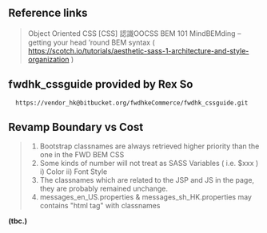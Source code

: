 ## Reference links
> Object Oriented CSS
> [CSS] 認識OOCSS
> BEM 101
> MindBEMding – getting your head ’round BEM syntax
> ( https://scotch.io/tutorials/aesthetic-sass-1-architecture-and-style-organization )

## fwdhk_cssguide provided by Rex So
```
  https://vendor_hk@bitbucket.org/fwdhkeCommerce/fwdhk_cssguide.git
```

## Revamp Boundary vs Cost
> 1) Bootstrap classnames are always retrieved higher priority than the one in the FWD BEM CSS
> 2) Some kinds of number will not treat as SASS Variables ( i.e. $xxx )
>  i)  Color
>  ii) Font Style
> 3) The classnames which are related to the JSP and JS in the page, they are probably remained unchange.
> 4) messages_en_US.properties & messages_sh_HK.properties may contains "html tag" with classnames

**(tbc.)**
